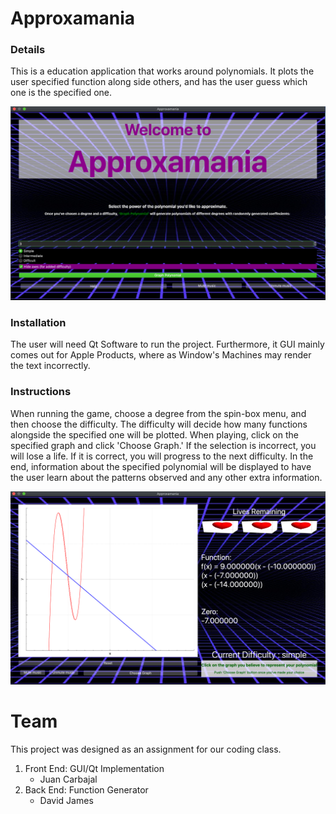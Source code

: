 # Approxamania
### Details
This is a education application that works around polynomials.
It plots the user specified function along side others,
and has the user guess which one is the specified one.

![Front Page](https://github.com/dj-2805/approxamania/blob/master/Approxamania_1/img/screen1.png)

### Installation
The user will need Qt Software to run the project. Furthermore, 
it GUI mainly comes out for Apple Products, where as Window's
Machines may render the text incorrectly.


### Instructions
When running the game, choose a degree from the spin-box menu,
and then choose the difficulty. The difficulty will decide how
many functions alongside the specified one will be plotted. When
playing, click on the specified graph and click 'Choose Graph.' 
If the selection is incorrect, you will lose a life. If it is correct,
you will progress to the next difficulty. In the end, information
about the specified polynomial will be displayed to have the user
learn about the patterns observed and any other extra information.


![Game Page](https://github.com/dj-2805/approxamania/blob/master/Approxamania_1/img/screen2.png)

# Team
This project was designed as an assignment for our coding class.
1. Front End: GUI/Qt Implementation
	- Juan Carbajal
2. Back End: Function Generator
	- David James
